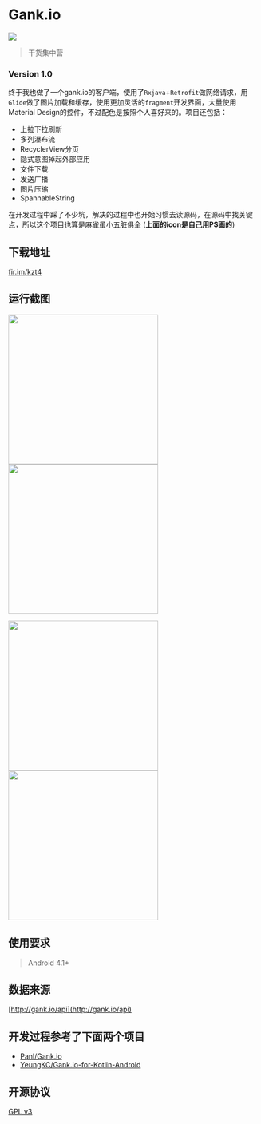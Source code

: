 # Gank.io
 ![](http://ww3.sinaimg.cn/large/8127619agw1f94o6x72ooj2074074t8y.jpg)
> 干货集中营 

### Version 1.0

终于我也做了一个gank.io的客户端，使用了`Rxjava`+`Retrofit`做网络请求，用`Glide`做了图片加载和缓存，使用更加灵活的`fragment`开发界面，大量使用Material Design的控件，不过配色是按照个人喜好来的。项目还包括：
- 上拉下拉刷新
- 多列瀑布流
- RecyclerView分页
- 隐式意图掉起外部应用
- 文件下载
- 发送广播
- 图片压缩
- SpannableString

在开发过程中踩了不少坑，解决的过程中也开始习惯去读源码，在源码中找关键点，所以这个项目也算是麻雀虽小五脏俱全
(**上面的icon是自己用PS画的**)

## 下载地址
[fir.im/kzt4](http://fir.im/kzt4)

## 运行截图 
<img src="http://ww1.sinaimg.cn/mw690/8127619agw1f94o72twumj20u01hctqw.jpg" width = "300"/>  <img src="http://ww2.sinaimg.cn/mw690/8127619agw1f94o795tuvj20u01hcdky.jpg" width = "300"/>

<img src="http://ww4.sinaimg.cn/mw690/8127619agw1f94o7embj6j20u01hck0i.jpg" width = "300"/>  <img src="http://ww1.sinaimg.cn/mw690/8127619agw1f94o73d8jjj20u01hcq5y.jpg" width = "300"/>

## 使用要求
> Android 4.1+

## 数据来源
[http://gank.io/api](http://gank.io/api)

## 开发过程参考了下面两个项目
* [Panl/Gank.io](https://github.com/Panl/Gank.io)
* [YeungKC/Gank.io-for-Kotlin-Android](https://github.com/YeungKC/Gank.io-for-Kotlin-Android)

## 开源协议
[GPL v3 ](LICENSE)
